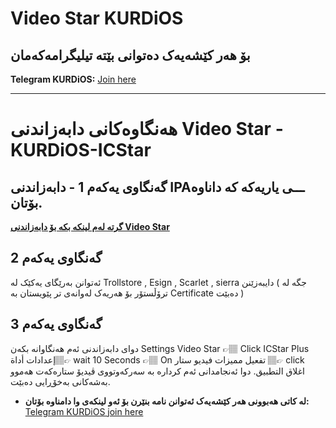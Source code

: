 # Video Star KURDiOS

## بۆ هەر کێشەیەک دەتوانی بێتە تیلیگرامەکەمان
**Telegram KURDiOS:** [Join here](https://t.me/KURD_i0S)  


---
# هەنگاوەکانی دابەزاندنی Video Star - KURDiOS-ICStar

## گەنگاوی یەکەم 1 - دابەزاندنی IPAـــی یاریەکە کە داناوە بۆتان.

**[گرتە لەم لینکە بکە بۆ دابەزاندنی Video Star](https://github.com/KURD-IOS/Video-Star/releases/download/Video-Star-KURDiOS/Video.Star.-.KURDiOS.ipa)**

## گەنگاوی یەکەم 2
 ئەتوانن بەرێگای یەکێک لە Trollstore , Esign , Scarlet , sierra 
 دایبەزێنن ( جگە لە ترۆڵستۆر بۆ هەریەک لەوانەی تر پێویستان بە Certificate دەبێت )


## گەنگاوی یەکەم 3

دوای دابەزاندنی ئەم هەنگاوانە بکەن
Settings Video Star 👉🏽 Click ICStar Plus إعدادات أداة👉🏽 wait 10 Seconds 👉🏽 On  تفعیل ممیزات فیدیو ستار 👉🏽 click اغلاق التطبیق. 
دوا ئەنجامدانی ئەم کردارە بە سەرکەوتووی ڤیدیۆ ستارەکەت هەموو بەشەکانی بەخۆڕایی دەبێت.


- **لە کاتی هەبوونی هەر کێشەیەک ئەتوانن نامە بنێرن بۆ ئەو لینکەی وا دامناوە بۆتان:** [Telegram KURDiOS join here]([https://github.com/atellies/EpicGamesStoreIPA/releases/download/latest/FallGuys.ipa](https://t.me/KURD_i0S))
